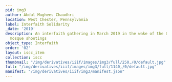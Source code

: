 ```yaml
---
pid: img3
author: Abdul Mughees Chaudhri
location: West Chester, Pennsylvania
label: Interfaith Solidarity
_date: '2019'
description: An interfaith gathering in March 2019 in the wake of the Christchurch
  mosque shootings
object_type: Interfaith
order: '02'
layout: iscc_item
collection: iscc
thumbnail: "/img/derivatives/iiif/images/img3/full/250,/0/default.jpg"
full: "/img/derivatives/iiif/images/img3/full/1140,/0/default.jpg"
manifest: "/img/derivatives/iiif/img3/manifest.json"
---
```

